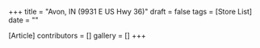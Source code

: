 +++
title = "Avon, IN (9931 E US Hwy 36)"
draft = false
tags = [Store List]
date = ""

[Article]
contributors = []
gallery = []
+++
